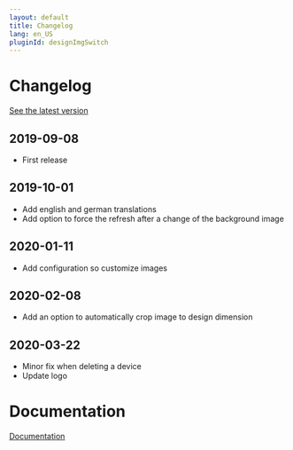```yaml
---
layout: default
title: Changelog
lang: en_US
pluginId: designImgSwitch
---
```


# Changelog

[See the latest version](#tocAnchor-1-1-5)

## 2019-09-08

- First release

## 2019-10-01

- Add english and german translations
- Add option to force the refresh after a change of the background image

## 2020-01-11

- Add configuration so customize images

## 2020-02-08

- Add an option to automatically crop image to design dimension

## 2020-03-22

- Minor fix when deleting a device
- Update logo

# Documentation

[Documentation]({{site.baseurl}}/)
